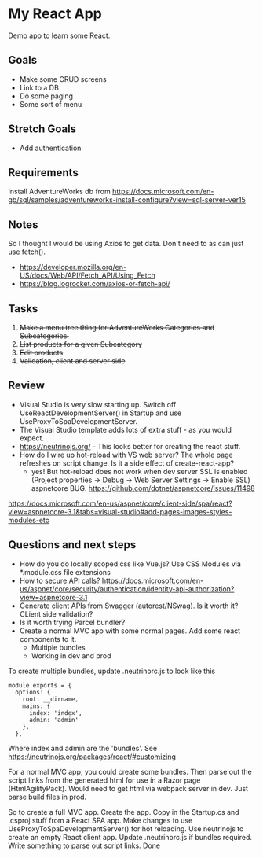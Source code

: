 # My React App

Demo app to learn some React.

## Goals
* Make some CRUD screens
* Link to a DB
* Do some paging
* Some sort of menu

## Stretch Goals
* Add authentication

## Requirements

Install AdventureWorks db from https://docs.microsoft.com/en-gb/sql/samples/adventureworks-install-configure?view=sql-server-ver15

## Notes

So I thought I would be using Axios to get data. Don't need to as can just use fetch().
* https://developer.mozilla.org/en-US/docs/Web/API/Fetch_API/Using_Fetch
* https://blog.logrocket.com/axios-or-fetch-api/

## Tasks

1. ~~Make a menu tree thing for AdventureWorks Categories and Subcategories.~~
2. ~~List products for a given Subcategory~~
3. ~~Edit products~~
4. ~~Validation, client and server side~~

## Review
* Visual Studio is very slow starting up. Switch off UseReactDevelopmentServer() in Startup and use UseProxyToSpaDevelopmentServer.
* The Visual Studio template adds lots of extra stuff - as you would expect. 
* https://neutrinojs.org/ - This looks better for creating the react stuff.
* How do I wire up hot-reload with VS web server? The whole page refreshes on script change. Is it a side effect of create-react-app?
  - yes! But hot-reload does not work when dev server SSL is enabled (Project properties -> Debug -> Web Server Settings -> Enable SSL) aspnetcore BUG.
  https://github.com/dotnet/aspnetcore/issues/11498

https://docs.microsoft.com/en-us/aspnet/core/client-side/spa/react?view=aspnetcore-3.1&tabs=visual-studio#add-pages-images-styles-modules-etc

## Questions and next steps
* How do you do locally scoped css like Vue.js? Use CSS Modules via *.module.css file extensions
* How to secure API calls? https://docs.microsoft.com/en-us/aspnet/core/security/authentication/identity-api-authorization?view=aspnetcore-3.1
* Generate client APIs from Swagger (autorest/NSwag). Is it worth it? CLient side validation?
* Is it worth trying Parcel bundler?
* Create a normal MVC app with some normal pages. Add some react components to it.
	- Multiple bundles
	- Working in dev and prod
	
To create multiple bundles, update .neutrinorc.js to look like this
```
module.exports = {
  options: {
    root: __dirname,
    mains: {
      index: 'index',
      admin: 'admin'
    },
  },
```

Where index and admin are the 'bundles'. See https://neutrinojs.org/packages/react/#customizing

For a normal MVC app, you could create some bundles. Then parse out the script links from the generated html for use in a Razor page (HtmlAgilityPack). Would need to get html via webpack server in dev. Just parse build files in prod.

So to create a full MVC app. Create the app. Copy in the Startup.cs and .csproj stuff from a React SPA app. Make changes to use UseProxyToSpaDevelopmentServer() for hot reloading. Use neutrinojs to create an empty React client app. Update .neutrinorc.js if bundles required. Write something to parse out script links. Done
